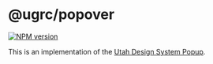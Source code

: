 # @ugrc/popover

[![NPM version](https://badgen.net/npm/v/@ugrc/popover)](https://www.npmjs.com/package/@ugrc/popover)

This is an implementation of the [Utah Design System Popup](https://designsystem.utah.gov/resources/mockups#section-popups-tooltips).
